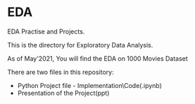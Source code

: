 # EDA
EDA Practise and Projects.

This is the directory for Exploratory Data Analysis.

As of May'2021, You will find the EDA on 1000 Movies Dataset

There are two files in this repository:
- Python Project file - Implementation\Code(.ipynb)
- Presentation of the Project(ppt)




